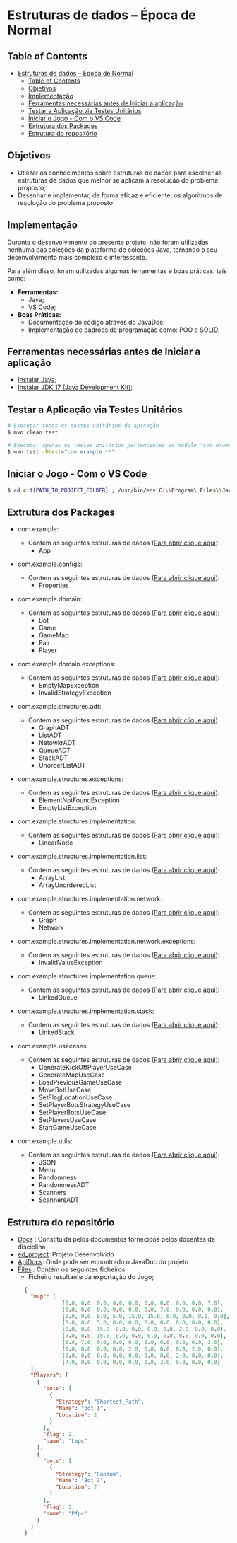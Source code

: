 # Estruturas de dados – Época de Normal

## Table of Contents

- [Estruturas de dados – Época de Normal](#estruturas-de-dados--época-de-normal)
  - [Table of Contents](#table-of-contents)
  - [Objetivos](#objetivos)
  - [Implementação](#implementação)
  - [Ferramentas necessárias antes de Iniciar a aplicação](#ferramentas-necessárias-antes-de-iniciar-a-aplicação)
  - [Testar a Aplicação via Testes Unitários](#testar-a-aplicação-via-testes-unitários)
  - [Iniciar o Jogo - Com o VS Code](#iniciar-o-jogo---com-o-vs-code)
  - [Extrutura dos Packages](#extrutura-dos-packages)
  - [Estrutura do repositório](#estrutura-do-repositório)

## Objetivos

- Utilizar os conhecimentos sobre estruturas de dados para escolher as estruturas de dados que 
melhor se aplicam à resolução do problema proposto;
- Desenhar e implementar, de forma eficaz e eficiente, os algoritmos de resolução do problema proposto

## Implementação
Durante o desenvolvimento do presente projeto, não foram utilizadas nenhuma das coleções da plataforma de coleções Java, tornando o seu desenvolvimento mais complexo e interessante.

Para além disso, foram utilizadas algumas ferramentas e boas práticas, tais como:
- **Ferramentas:**
  - Java;
  - VS Code;
- **Boas Práticas:**
  - Documentação do código através do JavaDoc;
  - Implementação de padrões de programação como: POO e SOLID;

## Ferramentas necessárias antes de Iniciar a aplicação
* [Instalar Java](https://www.java.com/en/download/);
* [Instalar JDK 17 (Java Development Kit)](https://www.oracle.com/java/technologies/downloads/);

## Testar a Aplicação via Testes Unitários

```bash
# Executar todos os testes unitários da apicação
$ mvn clean test

# Executar apenas os testes unitários pertencentes ao módulo "com.example"
$ mvn test -Dtest="com.example.**"
```

## Iniciar o Jogo - Com o VS Code

```bash
$ cd c:${PATH_TO_PROJECT_FOLDER} ; /usr/bin/env C:\\Program\ Files\\Java\\jdk-17\\bin\\java.exe @C:${PATH_TO_YOUR_PC_USER}\AppData\\Local\\Temp\\cp_70tnek3dfhj7e490u65v9ybik.argfile com.example.App
```

## Extrutura dos Packages

- com.example:
  - Contem as seguintes estruturas de dados ([Para abrir clique aqui](./ed_project/src/main/java/com/example/)):
    - App
  
- com.example.configs:
  - Contem as seguintes estruturas de dados ([Para abrir clique aqui](./ed_project/src/main/java/com/example/configs/)):
    - Properties
  
- com.example.domain:
  - Contem as seguintes estruturas de dados ([Para abrir clique aqui](./ed_project/src/main/java/com/example/domain/)):
    - Bot
    - Game
    - GameMap
    - Pair
    - Player

- com.example.domain.exceptions:
  - Contem as seguintes estruturas de dados ([Para abrir clique aqui](./ed_project/src/main/java/com/example/domain/exceptions/)):
    - EmptyMapException
    - InvalidStrategyException

- com.example.structures.adt:
  - Contem as seguintes estruturas de dados ([Para abrir clique aqui](./ed_project/src/main/java/com/example/structures/adt/)):
    - GraphADT
    - ListADT
    - NetowkrADT
    - QueueADT
    - StackADT
    - UnorderListADT

- com.example.structures.exceptions:
  - Contem as seguintes estruturas de dados ([Para abrir clique aqui](./ed_project/src/main/java/com/example/structures/exceptions/)):
    - ElementNotFoundException
    - EmptyListException

- com.example.structures.implementation:
  - Contem as seguintes estruturas de dados ([Para abrir clique aqui](./ed_project/src/main/java/com/example/structures/implementation/)):
    - LinearNode
  
- com.example.structures.implementation.list:
  - Contem as seguintes estruturas de dados ([Para abrir clique aqui](./ed_project/src/main/java/com/example/structures/implementation/list/)):
    - ArrayList
    - ArrayUnorderedList
  
- com.example.structures.implementation.network:
  - Contem as seguintes estruturas de dados ([Para abrir clique aqui](./ed_project/src/main/java/com/example/structures/implementation/network/)):
    - Graph
    - Network
  
- com.example.structures.implementation.network.exceptions:
  - Contem as seguintes estruturas de dados ([Para abrir clique aqui](./ed_project/src/main/java/com/example/structures/implementation/network/exceptions/)):
    - InvalidValueException

- com.example.structures.implementation.queue:
  - Contem as seguintes estruturas de dados ([Para abrir clique aqui](./ed_project/src/main/java/com/example/structures/implementation/queue/)):
    - LinkedQueue
  
- com.example.structures.implementation.stack:
  - Contem as seguintes estruturas de dados ([Para abrir clique aqui](./ed_project/src/main/java/com/example/structures/implementation/stack/)):
    - LinkedStack
  
- com.example.usecases:
  - Contem as seguintes estruturas de dados ([Para abrir clique aqui](./ed_project/src/main/java/com/example/usecases/)):
    - GenerateKickOffPlayerUseCase
    - GenerateMapUseCase
    - LoadPreviousGameUseCase
    - MoveBotUseCase
    - SetFlagLocationUseCase
    - SetPlayerBotsStrategyUseCase
    - SetPlayerBotsUseCase
    - SetPlayersUseCase
    - StartGameUseCase
  
- com.example.utils:
  - Contem as seguintes estruturas de dados ([Para abrir clique aqui](./ed_project/src/main/java/com/example/utils/)):
    - JSON
    - Menu
    - Randomness
    - RandomnessADT
    - Scanners
    - ScannersADT

## Estrutura do repositório

- [Docs](./Docs) : Constituída pelos documentos fornecidos pelos docentes da disciplina
- [ed_project](./ed_project/): Projeto Desenvolvido
- [ApiDocs](./ed_project/target/site/apidocs/index.html): Onde pode ser ecnontrado o JavaDoc do projeto
- [Files](./Files/) : Contém os seguintes ficheiros
  - Ficheiro resultante da exportação do Jogo;
  ```json
    {
      "map": [
        		[0.0, 0.0, 0.0, 0.0, 0.0, 0.0, 0.0, 0.0, 0.0, 7.0],
		        [0.0, 0.0, 0.0, 0.0, 0.0, 0.0, 7.0, 0.0, 0.0, 0.0],
		        [0.0, 0.0, 0.0, 5.0, 15.0, 15.0, 0.0, 0.0, 0.0, 0.0],
		        [0.0, 0.0, 5.0, 0.0, 0.0, 0.0, 0.0, 0.0, 0.0, 0.0],
		        [0.0, 0.0, 15.0, 0.0, 0.0, 0.0, 0.0, 2.0, 0.0, 0.0],
		        [0.0, 0.0, 15.0, 0.0, 0.0, 0.0, 0.0, 0.0, 0.0, 0.0],
		        [0.0, 7.0, 0.0, 0.0, 0.0, 0.0, 0.0, 0.0, 0.0, 3.0],
		        [0.0, 0.0, 0.0, 0.0, 2.0, 0.0, 0.0, 0.0, 2.0, 0.0],
		        [0.0, 0.0, 0.0, 0.0, 0.0, 0.0, 0.0, 2.0, 0.0, 0.0],
		        [7.0, 0.0, 0.0, 0.0, 0.0, 0.0, 3.0, 0.0, 0.0, 0.0]
      ],
      "Players": [
        {
          "bots": [
            {
              "Strategy": "Shortest_Path",
              "Name": "bot 1",
              "Location": 2
            }
          ],
          "flag": 2,
          "name": "Lmpc"
        },
        {
          "bots": [
            {
              "Strategy": "Random",
              "Name": "Bot 2",
              "Location": 2
            }
          ],
          "flag": 2,
          "name": "Pfpc"
        }
      ]
    }
  ```
